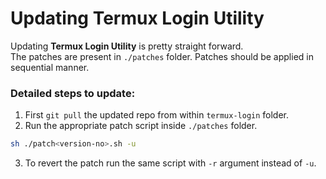 # Updating Termux Login Utility

Updating **Termux Login Utility** is pretty straight forward.  
The patches are present in `./patches` folder. 
Patches should be applied in sequential manner.  

### Detailed steps to update:
1. First `git pull` the updated repo from within `termux-login` folder.  
2. Run the appropriate patch script inside `./patches` folder.  
```zsh
sh ./patch<version-no>.sh -u
```
3. To revert the patch run the same script with `-r` argument instead of `-u`.
